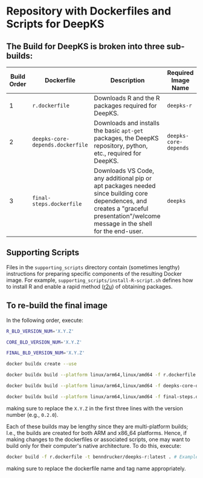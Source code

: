 # Repository with Dockerfiles and Scripts for DeepKS 
## The Build for DeepKS is broken into three sub-builds:

| Build Order | Dockerfile | Description | Required Image Name |
|-------------|------------|-------------|---------------------|
|      1      |`r.dockerfile`| Downloads R and the R packages required for DeepKS. | `deepks-r`|
|      2      |`deepks-core-depends.dockerfile`| Downloads and installs the basic `apt-get` packages, the DeepKS repository, python, etc., required for DeepKS.| `deepks-core-depends`|
|      3      |`final-steps.dockerfile`| Downloads VS Code, any additional pip or apt packages needed since building core dependences, and creates a "graceful presentation"/welcome message in the shell for the end-user. | `deepks` |

## Supporting Scripts

Files in the `supporting_scripts` directory contain (sometimes lengthy) instructions for preparing specific components of the resulting Docker image. For example, `supporting_scripts/install-R-script.sh` defines how to install R and enable a rapid method ([r2u](https://eddelbuettel.github.io/r2u/)) of obtaining packages.

## To re-build the final image 
In the following order, execute:

```bash
R_BLD_VERSION_NUM='X.Y.Z'

CORE_BLD_VERSION_NUM='X.Y.Z'

FINAL_BLD_VERSION_NUM='X.Y.Z'

docker buildx create --use

docker buildx build --platform linux/arm64,linux/amd64 -f r.dockerfile -t benndrucker/deepks-r:latest -t benndrucker/deepks-r:$R_BLD_VERSION_NUM --push . 

docker buildx build --platform linux/arm64,linux/amd64 -f deepks-core-depends.dockerfile -t benndrucker/deepks-core-depends:latest -t benndrucker/deepks-core-depends-r:$CORE_BLD_VERSION_NUM --push . 

docker buildx build --platform linux/arm64,linux/amd64 -f final-steps.dockerfile -t benndrucker/deepks:latest -t benndrucker/deepks:$FINAL_BLD_VERSION_NUM --push . 

```
making sure to replace the `X.Y.Z` in the first three lines with the version number (e.g., `0.2.0`).

Each of these builds may be lengthy since they are multi-platform builds; I.e., the builds are created for both ARM and x86_64 platforms. Hence, if making changes to the dockerfiles or associated scripts, one may want to build only for their computer's native architecture. To do this, execute:

```bash
docker build -f r.dockerfile -t benndrucker/deepks-r:latest . # Example for the `r.dockerfile` build
```

making sure to replace the dockerfile name and tag name appropriately. 